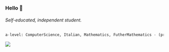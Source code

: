 ### Hello 👋
###### Self-educated, independent student.
```python
a-level: ComputerScience, Italian, Mathematics, FutherMathematics - (pred: A*A*A*B)
```


![](https://leetcard.jacoblin.cool/pepperonii?sheets=https://gist.github.com/peperonnii/fff920929e880e88109c4af6d5f5efbd&theme=transparent&font=Rubik&border=1&radius=8&height=200&width=500)

<!--
- 🔭 I’m currently working on ...
- 🌱 I’m currently learning ...
- 👯 I’m looking to collaborate on ...
- 🤔 I’m looking for help with ...
- 💬 Ask me about ...
- 📫 How to reach me: ...
- 😄 Pronouns: ...
- ⚡ Fun fact: ...
-->
